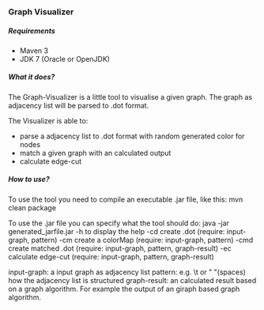 ### Graph Visualizer

##### Requirements

* Maven 3
* JDK 7 (Oracle or OpenJDK)

##### What it does?

The Graph-Visualizer is a little tool to visualise a given graph.
The graph as adjacency list will be parsed to .dot format.


The Visualizer is able to:
- parse a adjacency list to .dot format with random generated color for nodes
- match a given graph with an calculated output
- calculate edge-cut


##### How to use?

To use the tool you need to compile an executable .jar file, like this:
mvn clean package

To use the .jar file you can specify what the tool should do:
java -jar generated_jarfile.jar
-h to display the help
-cd create .dot (require: input-graph, pattern)
-cm create a colorMap (require: input-graph, pattern)
-cmd create matched .dot (require: input-graph, pattern, graph-result)
-ec calculate edge-cut (require: input-graph, pattern, graph-result)

input-graph: a input graph as adjacency list
pattern: e.g. \t or " "(spaces) how the adjacency list is structured
graph-result: an calculated result based on a graph algorithm. For example
the output of an giraph based graph algorithm.



